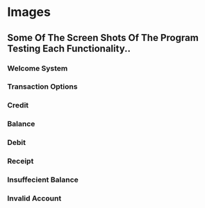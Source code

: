 # Images

## Some Of The Screen Shots Of The Program Testing Each Functionality..
### Welcome System

### Transaction Options

### Credit

### Balance

### Debit

### Receipt

### Insuffecient Balance

### Invalid Account
